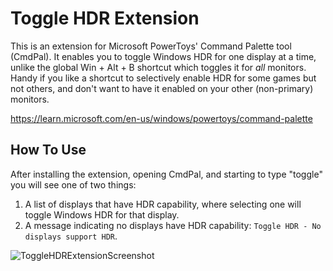 # Toggle HDR Extension

This is an extension for Microsoft PowerToys' Command Palette tool (CmdPal). It enables you to toggle Windows HDR for one display at a time, unlike the global Win + Alt + B shortcut which toggles it for _all_ monitors. Handy if you like a shortcut to selectively enable HDR for some games but not others, and don't want to have it enabled on your other (non-primary) monitors.

https://learn.microsoft.com/en-us/windows/powertoys/command-palette

## How To Use

After installing the extension, opening CmdPal, and starting to type "toggle" you will see one of two things:

1. A list of displays that have HDR capability, where selecting one will toggle Windows HDR for that display.
2. A message indicating no displays have HDR capability: `Toggle HDR - No displays support HDR`.

![ToggleHDRExtensionScreenshot](https://github.com/user-attachments/assets/b65c0187-3d6b-4069-b803-0a6405faa3e8)


